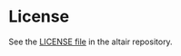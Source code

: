 # License
See the [LICENSE file](https://github.com/binste/altair/blob/main/LICENSE) in the altair repository.